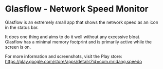 Glasflow - Network Speed Monitor
=============================================================================

Glasflow is an extremely small app that shows the network speed as an icon in the status bar.

It does one thing and aims to do it well without any excessive bloat. Glasflow has a minimal memory footprint and is primarily active while the screen is on.

For more information and screenshots, visit the Play store:  https://play.google.com/store/apps/details?id=com.mridang.speedo
